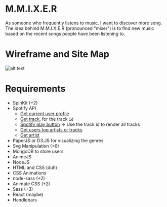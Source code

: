 # M.M.I.X.E.R

As someone who frequently listens to music, I want to discover more song. The
idea behind M.M.I.X.E.R (pronounced "mixer") is to find new music based on the
recent songs people have been listening to.

# Wireframe and Site Map
![alt
text](https://github.com/nyu-csci-ua-0480-001-fall-2016/dgl264-final-project/blob/master/projImg/wireframe.JPG)

# Requirements
- SpinKit (+2)
- Spotify API
  - [Get current user profile](https://developer.spotify.com/web-api/get-current-users-profile/)
  - [Get track](https://developer.spotify.com/web-api/get-track/), for the track `id`
  - [Spotify play button](https://developer.spotify.com/technologies/widgets/spotify-play-button/) => Use the track id to render all tracks
  - [Get users top artists or tracks](https://developer.spotify.com/web-api/get-users-top-artists-and-tracks/)
  - [Get artist](https://developer.spotify.com/web-api/get-artist/)
- PaperJS or D3.JS for visualizing the genres
- Svg Manipulation (+6)
- MongoDB to store users
- AnimeJS
- NodeJS
- HTML and CSS (duh)
- CSS Animations
- node-sass (+2)
- Animate CSS (+2)
- Sass (+3)
- React (maybe)
- Handlebars
